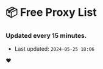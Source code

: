 # :package: Free Proxy List
### Updated every 15 minutes.

- Last updated: `2024-05-25 18:06`

:heart:

